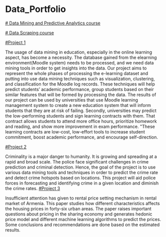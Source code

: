 # Data_Portfolio
[# Data Mining and Predictive Analytics course](https://github.com/Anna-Gaplanyan/Data-Mining-and-Predictive-Analytics-)


[# Data Scraping course](https://github.com/Anna-Gaplanyan/Data-Scraping)

[#Project 1](https://github.com/Anna-Gaplanyan/Data-Mining-and-Predictive-Analytics-/tree/main/Group%20project)

The usage of data mining in education, especially in the online learning aspect, has become a necessity. The
database gained from the elearning environment(Moodle system) needs to be processed, and we need data
mining tools in order to get insights into the data. Our project aims to represent the whole phases of processing
the e-learning dataset and putting into use data mining techniques such as visualization, clustering, and
classification for the Moodle log records. These techniques will help predict students’ academic performance,
group students based on their similar features that will be formed by processing the data. The results of our
project can be used by universities that use Moodle learning management system to create a new education
system that will inform students that they are at risk of failing. Secondly, universities may predict the
low-performing students and sign learning contracts with them. That contract allows students to attend more
office hours, prioritize homework and reading, and show more improvement in exam performance. "These
learning contracts are low-cost, low-effort tools to increase student commitment, boost academic performance,
and encourage self-direction.

[#Project 2](https://github.com/Anna-Gaplanyan/Data-Mining-and-Predictive-Analytics-/tree/main/Data%20Mining%20and%20Predictive%20Analytics%20individual%20project)

Criminality is a major danger to humanity. It is growing and spreading at a rapid and broad scale. The
police face significant challenges in crime prediction and criminal detection. Hence, the goal of the project is
to use various data mining tools and techniques in order to predict the crime rate and detect crime hotspots
based on locations. This project will aid police forces in forecasting and identifying crime in a given location
and diminish the crime rates.
[#Project 3](https://github.com/Anna-Gaplanyan/Data-Scraping/tree/main/Group%20Project)

Insufficient attention has given to rental price setting mechanism in rental market of Armenia.
This paper studies how different characteristics affects the housing prices in forty-six urban
areas. The paper raises important questions about pricing in the sharing economy and generates
hedonic price model and different machine learning algorithms to predict the prices. Some
conclusions and recommendations are done based on the estimated results.
